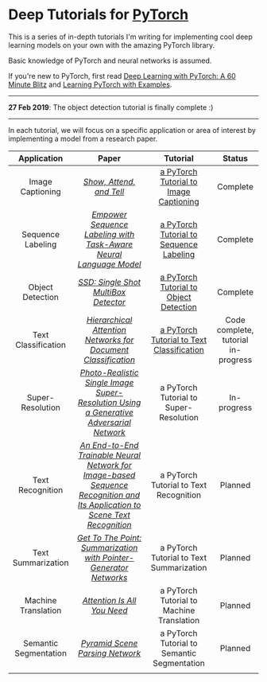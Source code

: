 # Deep Tutorials for [PyTorch](https://pytorch.org)

This is a series of in-depth tutorials I'm writing for implementing cool deep learning models on your own with the amazing PyTorch library. 

Basic knowledge of PyTorch and neural networks is assumed.

If you're new to PyTorch, first read [Deep Learning with PyTorch: A 60 Minute Blitz](https://pytorch.org/tutorials/beginner/deep_learning_60min_blitz.html) and [Learning PyTorch with Examples](https://pytorch.org/tutorials/beginner/pytorch_with_examples.html).

---

**27 Feb 2019**: The object detection tutorial is finally complete :) 

---

In each tutorial, we will focus on a specific application or area of interest by implementing a model from a research paper. 

Application | Paper | Tutorial | Status
:---: | :---: | :---: | :---:
Image Captioning | [_Show, Attend, and Tell_](https://arxiv.org/abs/1502.03044) | [a PyTorch Tutorial to Image Captioning](https://github.com/sgrvinod/a-PyTorch-Tutorial-to-Image-Captioning) | Complete
Sequence Labeling | [_Empower Sequence Labeling with Task-Aware Neural Language Model_](https://arxiv.org/abs/1709.04109) | [a PyTorch Tutorial to Sequence Labeling](https://github.com/sgrvinod/a-PyTorch-Tutorial-to-Sequence-Labeling) | Complete
Object Detection | [_SSD: Single Shot MultiBox Detector_](https://arxiv.org/abs/1512.02325) | [a PyTorch Tutorial to Object Detection](https://github.com/sgrvinod/a-PyTorch-Tutorial-to-Object-Detection) | Complete
Text Classification | [_Hierarchical Attention Networks for Document Classification_](https://www.semanticscholar.org/paper/Hierarchical-Attention-Networks-for-Document-Yang-Yang/1967ad3ac8a598adc6929e9e6b9682734f789427) | [a PyTorch Tutorial to Text Classification](https://github.com/sgrvinod/a-PyTorch-Tutorial-to-Text-Classification) | Code complete, tutorial in-progress
Super-Resolution | [_Photo-Realistic Single Image Super-Resolution Using a Generative Adversarial Network_](https://arxiv.org/abs/1609.04802) | a PyTorch Tutorial to Super-Resolution | In-progress
Text Recognition | [_An End-to-End Trainable Neural Network for Image-based Sequence Recognition and Its Application to Scene Text Recognition_](https://arxiv.org/abs/1507.05717) | a PyTorch Tutorial to Text Recognition | Planned
Text Summarization | [_Get To The Point: Summarization with Pointer-Generator Networks_](https://arxiv.org/abs/1704.04368) | a PyTorch Tutorial to Text Summarization | Planned
Machine Translation | [_Attention Is All You Need_](https://arxiv.org/abs/1706.03762) | a PyTorch Tutorial to Machine Translation | Planned
Semantic Segmentation | [_Pyramid Scene Parsing Network_](https://arxiv.org/abs/1612.01105) | a PyTorch Tutorial to Semantic Segmentation | Planned
 | | | 

